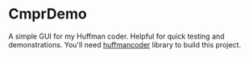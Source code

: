 # CmprDemo
A simple GUI for my Huffman coder. Helpful for quick testing and demonstrations.
You'll need [huffmancoder](https://github.com/namark/huffmancoder) library to build this project.

